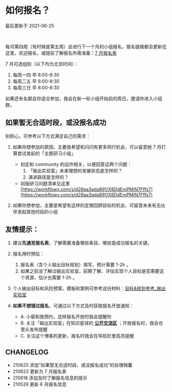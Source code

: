 # 如何报名？
最后更新于 2021-06-25 

<br> 

每月第四周（有时候是第五周）会进行下一个月的小组报名，报名链接都会更新在这里。欢迎报名，或提前了解报名所需准备：[7 月报名表](http://ishanshan.mikecrm.com/BkV2bok)

7 月可选组别（以下均为北京时间）：
1. 每周一四 早 8:00-8:30
2. 每周二五 早 8:00-8:30
3. 每周三日 早 8:00-8:30

如果还有名额且你适合参加，我会在新一轮小组开始前的周日，邀请你进入小组群。




## 如果暂无合适时段，或没报名成功

别担心，可参考以下方式满足自己的需求：

1. 如果你想参加的原因，主要是希望和闪闪有更多同行机会，可以留意她 7 月打算尝试发起的「主题研习小组」
    - 初定和 community 的运作相关，以便回答这两个问题：
        1. 「输出实验室」未来理想的发展状态是怎样的？
        2. 演进路径是怎样的？ 
    - 初版研习问题清单见这里  [https://workflowy.com/s/d28aa3ada891/X8DdEmPMiN7Fffs7](https://workflowy.com/s/d28aa3ada891/X8DdEmPMiN7Fffs7)

2. 如果你想参加，主要是希望有这样的定期回顾目标的机会，可留意未来有无伙伴发起其他时段的小组


## 友情提示：




1. 建议**先通览报名表**，了解需要准备哪些条目、哪些是成功报名的关键。
2. 报名用时预估：
    1. 报名表（含个人输出目标规划）填写，预计需要 1-2h 。
    2. 如果之前没了解过输出实验室，前期了解、评估实现个人目标是否需要这个资源，估计也需要 1-2h 。
3. 个人输出目标和风险预案，模板和案例可参考这份材料：[目标&规划参考_输出实验室](https://docs.qq.com/doc/DVUptSWJ2d2pKUGti)

4. **如果不想错过报名**，可通过以下方式及时获取报名开放通知：<br> 
    - A. 小窗和我预约，这样报名开放时我会提醒你 <br> 
    - B. 关注「输出实验室」在知识星球的 **[公开交流区](https://t.zsxq.com/2jaMjyr)** ；开放报名时，我会也里头发布提醒 <br> 
    - C. 关注这个博客的更新，报名时我会在导航栏里高亮提醒

## CHANGELOG 

- 210625 添加“如果暂无合适时段，或没报名成功”的处理锦囊
- 210623 更新为 7 月报名表
- 210618 添加及时了解报名信息的提示
- 210526 更新 6 月报名信息